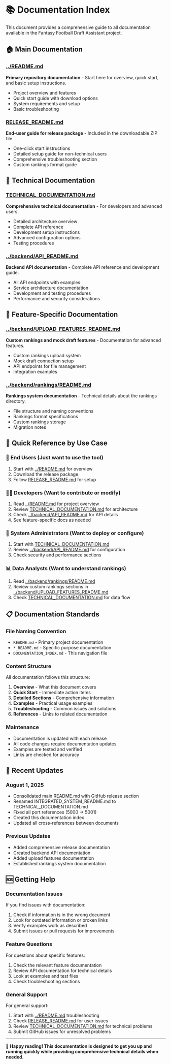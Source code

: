 # 📚 Documentation Index

This document provides a comprehensive guide to all documentation available in the Fantasy Football Draft Assistant project.

## 🏠 Main Documentation

### [../README.md](../README.md)
**Primary repository documentation** - Start here for overview, quick start, and basic setup instructions.
- Project overview and features
- Quick start guide with download options
- System requirements and setup
- Basic troubleshooting

### [RELEASE_README.md](./RELEASE_README.md)
**End-user guide for release package** - Included in the downloadable ZIP file.
- One-click start instructions
- Detailed setup guide for non-technical users
- Comprehensive troubleshooting section
- Custom rankings format guide

## 🔧 Technical Documentation

### [TECHNICAL_DOCUMENTATION.md](./TECHNICAL_DOCUMENTATION.md)
**Comprehensive technical documentation** - For developers and advanced users.
- Detailed architecture overview
- Complete API reference
- Development setup instructions
- Advanced configuration options
- Testing procedures

### [../backend/API_README.md](../backend/API_README.md)
**Backend API documentation** - Complete API reference and development guide.
- All API endpoints with examples
- Service architecture documentation
- Development and testing procedures
- Performance and security considerations

## 🚀 Feature-Specific Documentation

### [../backend/UPLOAD_FEATURES_README.md](../backend/UPLOAD_FEATURES_README.md)
**Custom rankings and mock draft features** - Documentation for advanced features.
- Custom rankings upload system
- Mock draft connection setup
- API endpoints for file management
- Integration examples

### [../backend/rankings/README.md](../backend/rankings/README.md)
**Rankings system documentation** - Technical details about the rankings directory.
- File structure and naming conventions
- Rankings format specifications
- Custom rankings storage
- Migration notes

## 🎯 Quick Reference by Use Case

### 👤 **End Users (Just want to use the tool)**
1. Start with [../README.md](../README.md) for overview
2. Download the release package
3. Follow [RELEASE_README.md](./RELEASE_README.md) for setup

### 👨‍💻 **Developers (Want to contribute or modify)**
1. Read [../README.md](../README.md) for project overview
2. Review [TECHNICAL_DOCUMENTATION.md](./TECHNICAL_DOCUMENTATION.md) for architecture
3. Check [../backend/API_README.md](../backend/API_README.md) for API details
4. See feature-specific docs as needed

### 🔧 **System Administrators (Want to deploy or configure)**
1. Start with [TECHNICAL_DOCUMENTATION.md](./TECHNICAL_DOCUMENTATION.md)
2. Review [../backend/API_README.md](../backend/API_README.md) for configuration
3. Check security and performance sections

### 📊 **Data Analysts (Want to understand rankings)**
1. Read [../backend/rankings/README.md](../backend/rankings/README.md)
2. Review custom rankings sections in [../backend/UPLOAD_FEATURES_README.md](../backend/UPLOAD_FEATURES_README.md)
3. Check [TECHNICAL_DOCUMENTATION.md](./TECHNICAL_DOCUMENTATION.md) for data flow

## 📋 Documentation Standards

### File Naming Convention
- `README.md` - Primary project documentation
- `*_README.md` - Specific purpose documentation
- `DOCUMENTATION_INDEX.md` - This navigation file

### Content Structure
All documentation follows this structure:
1. **Overview** - What this document covers
2. **Quick Start** - Immediate action items
3. **Detailed Sections** - Comprehensive information
4. **Examples** - Practical usage examples
5. **Troubleshooting** - Common issues and solutions
6. **References** - Links to related documentation

### Maintenance
- Documentation is updated with each release
- All code changes require documentation updates
- Examples are tested and verified
- Links are checked for accuracy

## 🔄 Recent Updates

### August 1, 2025
- Consolidated main README.md with GitHub release section
- Renamed INTEGRATED_SYSTEM_README.md to TECHNICAL_DOCUMENTATION.md
- Fixed all port references (5000 → 5001)
- Created this documentation index
- Updated all cross-references between documents

### Previous Updates
- Added comprehensive release documentation
- Created backend API documentation
- Added upload features documentation
- Established rankings system documentation

## 🆘 Getting Help

### Documentation Issues
If you find issues with documentation:
1. Check if information is in the wrong document
2. Look for outdated information or broken links
3. Verify examples work as described
4. Submit issues or pull requests for improvements

### Feature Questions
For questions about specific features:
1. Check the relevant feature documentation
2. Review API documentation for technical details
3. Look at examples and test files
4. Check troubleshooting sections

### General Support
For general support:
1. Start with [../README.md](../README.md) troubleshooting
2. Check [RELEASE_README.md](./RELEASE_README.md) for user issues
3. Review [TECHNICAL_DOCUMENTATION.md](./TECHNICAL_DOCUMENTATION.md) for technical problems
4. Submit GitHub issues for unresolved problems

---

**📖 Happy reading! This documentation is designed to get you up and running quickly while providing comprehensive technical details when needed.**